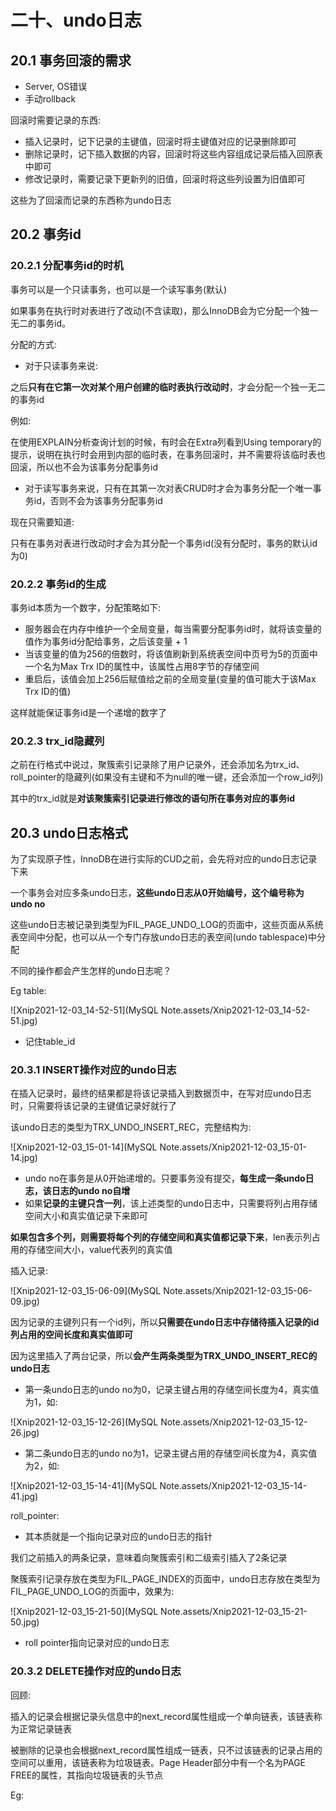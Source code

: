 # 二十、undo日志



## 20.1 事务回滚的需求

- Server, OS错误
- 手动rollback



回滚时需要记录的东西:

- 插入记录时，记下记录的主键值，回滚时将主键值对应的记录删除即可
- 删除记录时，记下插入数据的内容，回滚时将这些内容组成记录后插入回原表中即可
- 修改记录时，需要记录下更新列的旧值，回滚时将这些列设置为旧值即可



这些为了回滚而记录的东西称为undo日志









## 20.2 事务id



### 20.2.1 分配事务id的时机



事务可以是一个只读事务，也可以是一个读写事务(默认)



如果事务在执行时对表进行了改动(不含读取)，那么InnoDB会为它分配一个独一无二的事务id。

分配的方式:

- 对于只读事务来说:

之后**只有在它第一次对某个用户创建的临时表执行改动时**，才会分配一个独一无二的事务id



例如:

在使用EXPLAIN分析查询计划的时候，有时会在Extra列看到Using temporary的提示，说明在执行时会用到内部的临时表，在事务回滚时，并不需要将该临时表也回滚，所以也不会为该事务分配事务id





- 对于读写事务来说，只有在其第一次对表CRUD时才会为事务分配一个唯一事务id，否则不会为该事务分配事务id



现在只需要知道:

只有在事务对表进行改动时才会为其分配一个事务id(没有分配时，事务的默认id为0)

























### 20.2.2 事务id的生成

事务id本质为一个数字，分配策略如下:



- 服务器会在内存中维护一个全局变量，每当需要分配事务id时，就将该变量的值作为事务id分配给事务，之后该变量 + 1
- 当该变量的值为256的倍数时，将该值刷新到系统表空间中页号为5的页面中一个名为Max Trx ID的属性中，该属性占用8字节的存储空间
- 重启后，该值会加上256后赋值给之前的全局变量(变量的值可能大于该Max Trx ID的值)

这样就能保证事务id是一个递增的数字了



















### 20.2.3 trx_id隐藏列



之前在行格式中说过，聚簇索引记录除了用户记录外，还会添加名为trx_id、roll_pointer的隐藏列(如果没有主键和不为null的唯一键，还会添加一个row_id列)





其中的trx_id就是**对该聚簇索引记录进行修改的语句所在事务对应的事务id**



















## 20.3 undo日志格式



为了实现原子性，InnoDB在进行实际的CUD之前，会先将对应的undo日志记录下来

一个事务会对应多条undo日志，**这些undo日志从0开始编号，这个编号称为undo no**



这些undo日志被记录到类型为FIL_PAGE_UNDO_LOG的页面中，这些页面从系统表空间中分配，也可以从一个专门存放undo日志的表空间(undo tablespace)中分配





不同的操作都会产生怎样的undo日志呢？

Eg table:

![Xnip2021-12-03_14-52-51](MySQL Note.assets/Xnip2021-12-03_14-52-51.jpg)

- 记住table_id

















### 20.3.1 INSERT操作对应的undo日志



在插入记录时，最终的结果都是将该记录插入到数据页中，在写对应undo日志时，只需要将该记录的主键值记录好就行了



该undo日志的类型为TRX_UNDO_INSERT_REC，完整结构为:

![Xnip2021-12-03_15-01-14](MySQL Note.assets/Xnip2021-12-03_15-01-14.jpg)



- undo no在事务是从0开始递增的。只要事务没有提交，**每生成一条undo日志，该日志的undo no自增**
- 如果**记录的主键只含一列**，该上述类型的undo日志中，只需要将列占用存储空间大小和真实值记录下来即可

**如果包含多个列，则需要将每个列的存储空间和真实值都记录下来**，len表示列占用的存储空间大小，value代表列的真实值





插入记录:

![Xnip2021-12-03_15-06-09](MySQL Note.assets/Xnip2021-12-03_15-06-09.jpg)



因为记录的主键列只有一个id列，所以**只需要在undo日志中存储待插入记录的id列占用的空间长度和真实值即可**

因为这里插入了两台记录，所以**会产生两条类型为TRX_UNDO_INSERT_REC的undo日志**





- 第一条undo日志的undo no为0，记录主键占用的存储空间长度为4，真实值为1，如:

![Xnip2021-12-03_15-12-26](MySQL Note.assets/Xnip2021-12-03_15-12-26.jpg)

- 第二条undo日志的undo no为1，记录主键占用的存储空间长度为4，真实值为2，如:

![Xnip2021-12-03_15-14-41](MySQL Note.assets/Xnip2021-12-03_15-14-41.jpg)





roll_pointer:

- 其本质就是一个指向记录对应的undo日志的指针



我们之前插入的两条记录，意味着向聚簇索引和二级索引插入了2条记录

聚簇索引记录存放在类型为FIL_PAGE_INDEX的页面中，undo日志存放在类型为FIL_PAGE_UNDO_LOG的页面中，效果为:

![Xnip2021-12-03_15-21-50](MySQL Note.assets/Xnip2021-12-03_15-21-50.jpg)

- roll pointer指向记录对应的undo日志















### 20.3.2 DELETE操作对应的undo日志



回顾:

插入的记录会根据记录头信息中的next_record属性组成一个单向链表，该链表称为正常记录链表

被删除的记录也会根据next_record属性组成一链表，只不过该链表的记录占用的空间可以重用，该链表称为垃圾链表。Page Header部分中有一个名为PAGE FREE的属性，其指向垃圾链表的头节点



Eg:

































